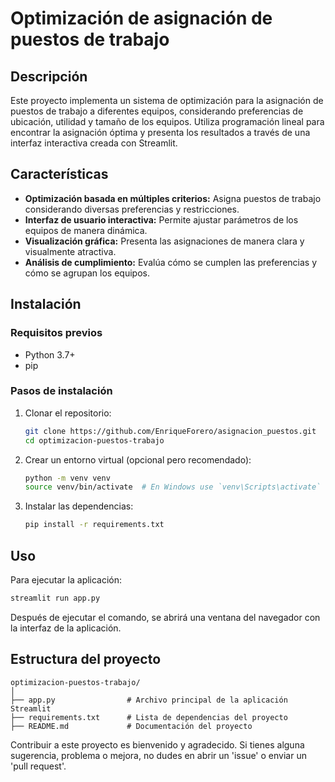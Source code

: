 # Optimización de asignación de puestos de trabajo

## Descripción
Este proyecto implementa un sistema de optimización para la asignación de puestos de trabajo a diferentes equipos, considerando preferencias de ubicación, utilidad y tamaño de los equipos. Utiliza programación lineal para encontrar la asignación óptima y presenta los resultados a través de una interfaz interactiva creada con Streamlit.

## Características
- **Optimización basada en múltiples criterios:** Asigna puestos de trabajo considerando diversas preferencias y restricciones.
- **Interfaz de usuario interactiva:** Permite ajustar parámetros de los equipos de manera dinámica.
- **Visualización gráfica:** Presenta las asignaciones de manera clara y visualmente atractiva.
- **Análisis de cumplimiento:** Evalúa cómo se cumplen las preferencias y cómo se agrupan los equipos.

## Instalación

### Requisitos previos
- Python 3.7+
- pip

### Pasos de instalación
1. Clonar el repositorio:
   ```sh
   git clone https://github.com/EnriqueForero/asignacion_puestos.git
   cd optimizacion-puestos-trabajo
   ```

2. Crear un entorno virtual (opcional pero recomendado):
   ```sh
   python -m venv venv
   source venv/bin/activate  # En Windows use `venv\Scripts\activate`
   ```

3. Instalar las dependencias:
   ```sh
   pip install -r requirements.txt
   ```

## Uso
Para ejecutar la aplicación:
```sh
streamlit run app.py
```

Después de ejecutar el comando, se abrirá una ventana del navegador con la interfaz de la aplicación.

## Estructura del proyecto
```
optimizacion-puestos-trabajo/
│
├── app.py                # Archivo principal de la aplicación Streamlit
├── requirements.txt      # Lista de dependencias del proyecto
├── README.md             # Documentación del proyecto

```

Contribuir a este proyecto es bienvenido y agradecido. Si tienes alguna sugerencia, problema o mejora, no dudes en abrir un 'issue' o enviar un 'pull request'.
